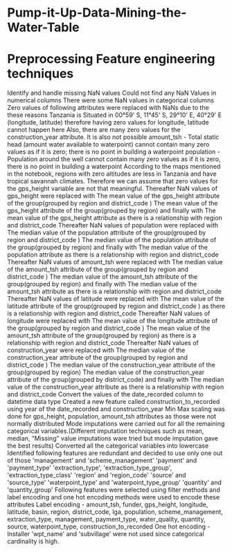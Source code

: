 # Pump-it-Up-Data-Mining-the-Water-Table
<h1>Preprocessing Feature engineering techniques</h1>

Identify and handle missing NaN values
Could not find any NaN Values in numerical columns
There were some NaN values in categorical columns
Zero values of following attributes were replaced with NaNs due to the these reasons
Tanzania is Situated in 00°59' S, 11°45' S, 29°10' E, 40°29' E (longitude, latitude) therefore having zero values for longitude, latitude cannot happen here
Also, there are many zero values for the construction_year attribute. It is also not possible
amount_tsh - Total static head (amount water available to waterpoint) cannot contain many zero values as if it is zero; there is no point in building a waterpoint
population - Population around the well cannot contain many zero values as if it is zero, there is no point in building a waterpoint
According to the maps mentioned in the notebook, regions with zero altitudes are less in Tanzania and have tropical savannah climates. Therefore we can assume that zero values for the gps_height variable are not that meaningful.
Thereafter NaN values of gps_height were replaced with
The mean value of the gps_height attribute of the group(grouped by region and  district_code )
The mean value of the gps_height attribute of the group(grouped by region) and finally with 
The mean value of the gps_height attribute as there is a relationship with region and  district_code
Thereafter NaN values of population were replaced with
The median value of the population attribute of the group(grouped by region and  district_code )
The median value of the population attribute of the group(grouped by region) and finally with 
The median value of the population attribute as there is a relationship with region and  district_code
Thereafter NaN values of amount_tsh were replaced with
The median value of the amount_tsh attribute of the group(grouped by region and  district_code )
The median value of the amount_tsh attribute of the group(grouped by region) and finally with 
The median value of the amount_tsh attribute as there is a relationship with region and  district_code
Thereafter NaN values of latitude were replaced with
The mean value of the latitude attribute of the group(grouped by region and  district_code ) as there is a relationship with region and  district_code
Thereafter NaN values of longitude were replaced with
The mean value of the longitude attribute of the group(grouped by region and  district_code )
The mean value of the amount_tsh attribute of the group(grouped by region) as there is a relationship with region and  district_code
Thereafter NaN values of construction_year were replaced with
The median value of the construction_year attribute of the group(grouped by region and  district_code )
The median value of the construction_year attribute of the group(grouped by region)
The median value of the construction_year attribute of the group(grouped by district_code) and finally with
The median value of the construction_year attribute as there is a relationship with region and  district_code
Convert the values of the date_recorded column to datetime data type
Created a new feature called  construction_to_recorded using year of the date_recorded and construction_year
Min Max scaling was done for gps_height, population, amount_tsh attributes as those were not normally distributed
Mode imputations were carried out for all the remaining categorical variables.(Different imputation techniques such as mean, median, “Missing” value imputations ware tried but mode imputation gave the best results)
Converted all the categorical variables into lowercase
Identified following features are redundant and decided to use only one out of those
'management' and 'scheme_management'
'payment' and 'payment_type'
'extraction_type', 'extraction_type_group', 'extraction_type_class'
'region' and 'region_code'
'source' and 'source_type'
'waterpoint_type' and 'waterpoint_type_group'
'quantity' and 'quantity_group'
Following features were selected using filter methods and label encoding and one hot encoding methods were used to encode these attributes 
Label encoding - amount_tsh, funder, gps_height, longitude, latitude, basin, region, district_code, lga, population, scheme_management, extraction_type, management, payment_type, water_quality, quantity, source, waterpoint_type, construction_to_recorded
One hot encoding - Installer 
'wpt_name' and 'subvillage' were not used since categorical cardinality is high.
